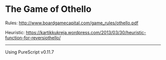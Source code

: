 # The Game of Othello

Rules: http://www.boardgamecapital.com/game_rules/othello.pdf

Heuristic: https://kartikkukreja.wordpress.com/2013/03/30/heuristic-function-for-reversiothello/

--------------------------------

Using PureScript v0.11.7